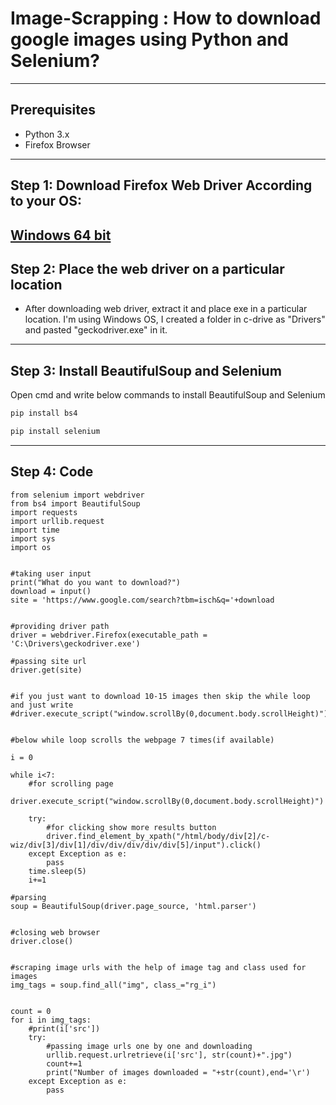 # Image-Scrapping : How to download google images using Python and Selenium?
---
## Prerequisites
* Python 3.x
* Firefox Browser
---
## Step 1: Download Firefox Web Driver According to your OS:
[Windows 64 bit](https://github.com/mozilla/geckodriver/releases/download/v0.26.0/geckodriver-v0.26.0-win64.zip)
---
## Step 2: Place the web driver on a particular location
* After downloading web driver, extract it and place exe in a particular location. I'm using Windows OS, I created a folder in c-drive as "Drivers" and pasted "geckodriver.exe" in it.
---
## Step 3: Install BeautifulSoup and Selenium
Open cmd and write below commands to install BeautifulSoup and Selenium
```python
pip install bs4

pip install selenium
```
---
## Step 4: Code
```pyhton
from selenium import webdriver
from bs4 import BeautifulSoup
import requests
import urllib.request
import time
import sys
import os


#taking user input
print("What do you want to download?")
download = input()
site = 'https://www.google.com/search?tbm=isch&q='+download


#providing driver path
driver = webdriver.Firefox(executable_path = 'C:\Drivers\geckodriver.exe')

#passing site url
driver.get(site)


#if you just want to download 10-15 images then skip the while loop and just write
#driver.execute_script("window.scrollBy(0,document.body.scrollHeight)")


#below while loop scrolls the webpage 7 times(if available)

i = 0

while i<7:  
	#for scrolling page
    driver.execute_script("window.scrollBy(0,document.body.scrollHeight)")
    
    try:
		#for clicking show more results button
        driver.find_element_by_xpath("/html/body/div[2]/c-wiz/div[3]/div[1]/div/div/div/div/div[5]/input").click()
    except Exception as e:
        pass
    time.sleep(5)
    i+=1

#parsing
soup = BeautifulSoup(driver.page_source, 'html.parser')


#closing web browser
driver.close()


#scraping image urls with the help of image tag and class used for images
img_tags = soup.find_all("img", class_="rg_i")


count = 0
for i in img_tags:
    #print(i['src'])
    try:
		#passing image urls one by one and downloading
        urllib.request.urlretrieve(i['src'], str(count)+".jpg")
        count+=1
        print("Number of images downloaded = "+str(count),end='\r')
    except Exception as e:
        pass
```
